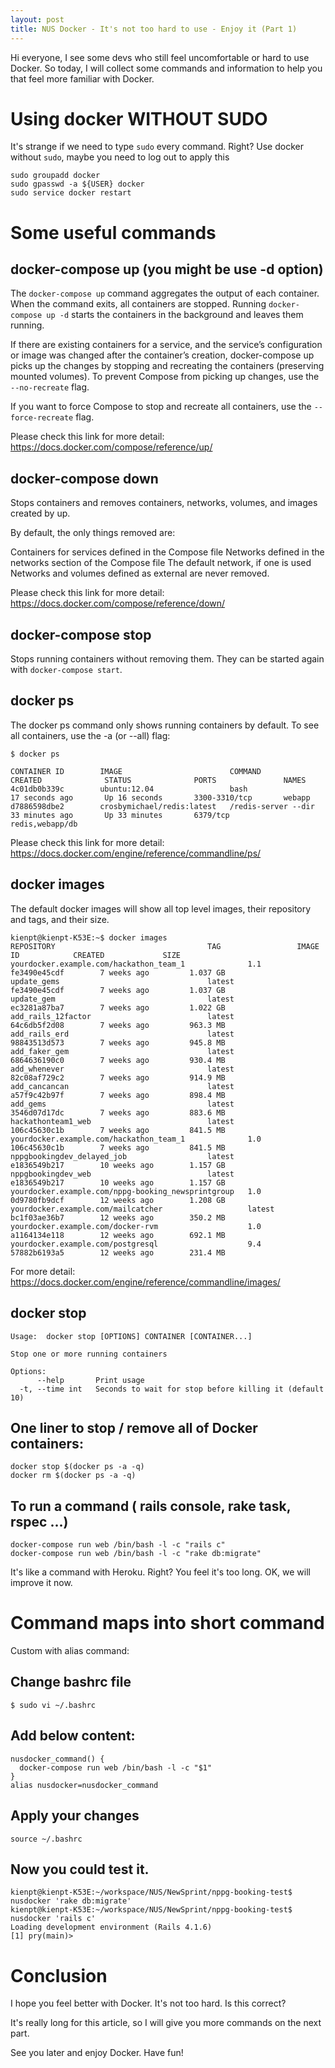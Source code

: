 ```yaml
---
layout: post
title: NUS Docker - It's not too hard to use - Enjoy it (Part 1)
---
```


Hi everyone, I see some devs who still feel uncomfortable or hard to use Docker. So today, I will collect some commands and information to help you that feel more familiar with Docker.

# Using docker WITHOUT SUDO

It's strange if we need to type `sudo` every command. Right? Use docker without `sudo`, maybe you need to log out to apply this

    sudo groupadd docker
    sudo gpasswd -a ${USER} docker
    sudo service docker restart


# Some useful commands

## docker-compose up (you might be use -d option)

The `docker-compose up` command aggregates the output of each container. When the command exits, all containers are stopped. Running `docker-compose up -d` starts the containers in the background and leaves them running.

If there are existing containers for a service, and the service’s configuration or image was changed after the container’s creation, docker-compose up picks up the changes by stopping and recreating the containers (preserving mounted volumes). To prevent Compose from picking up changes, use the `--no-recreate` flag.

If you want to force Compose to stop and recreate all containers, use the `--force-recreate` flag.

Please check this link for more detail: https://docs.docker.com/compose/reference/up/

## docker-compose down

Stops containers and removes containers, networks, volumes, and images created by up.

By default, the only things removed are:

Containers for services defined in the Compose file Networks defined in the networks section of the Compose file The default network, if one is used Networks and volumes defined as external are never removed.

Please check this link for more detail: https://docs.docker.com/compose/reference/down/

## docker-compose stop

Stops running containers without removing them. They can be started again with `docker-compose start`.

## docker ps

The docker ps command only shows running containers by default. To see all containers, use the -a (or --all) flag:

    $ docker ps

    CONTAINER ID        IMAGE                        COMMAND                CREATED              STATUS              PORTS               NAMES
    4c01db0b339c        ubuntu:12.04                 bash                   17 seconds ago       Up 16 seconds       3300-3310/tcp       webapp
    d7886598dbe2        crosbymichael/redis:latest   /redis-server --dir    33 minutes ago       Up 33 minutes       6379/tcp            redis,webapp/db


Please check this link for more detail: https://docs.docker.com/engine/reference/commandline/ps/

## docker images

The default docker images will show all top level images, their repository and tags, and their size.

    kienpt@kienpt-K53E:~$ docker images
    REPOSITORY                                  TAG                 IMAGE ID            CREATED             SIZE
    yourdocker.example.com/hackathon_team_1              1.1                 fe3490e45cdf        7 weeks ago         1.037 GB
    update_gems                                 latest              fe3490e45cdf        7 weeks ago         1.037 GB
    update_gem                                  latest              ec3281a87ba7        7 weeks ago         1.022 GB
    add_rails_12factor                          latest              64c6db5f2d08        7 weeks ago         963.3 MB
    add_rails_erd                               latest              98843513d573        7 weeks ago         945.8 MB
    add_faker_gem                               latest              6864636190c0        7 weeks ago         930.4 MB
    add_whenever                                latest              82c08af729c2        7 weeks ago         914.9 MB
    add_cancancan                               latest              a57f9c42b97f        7 weeks ago         898.4 MB
    add_gems                                    latest              3546d07d17dc        7 weeks ago         883.6 MB
    hackathonteam1_web                          latest              106c45630c1b        7 weeks ago         841.5 MB
    yourdocker.example.com/hackathon_team_1              1.0                 106c45630c1b        7 weeks ago         841.5 MB
    nppgbookingdev_delayed_job                  latest              e1836549b217        10 weeks ago        1.157 GB
    nppgbookingdev_web                          latest              e1836549b217        10 weeks ago        1.157 GB
    yourdocker.example.com/nppg-booking_newsprintgroup   1.0                 0d9780fb9dcf        12 weeks ago        1.208 GB
    yourdocker.example.com/mailcatcher                   latest              bc1f03ae36b7        12 weeks ago        350.2 MB
    yourdocker.example.com/docker-rvm                    1.0                 a1164134e118        12 weeks ago        692.1 MB
    yourdocker.example.com/postgresql                    9.4                 57882b6193a5        12 weeks ago        231.4 MB


For more detail: https://docs.docker.com/engine/reference/commandline/images/

## docker stop

    Usage:  docker stop [OPTIONS] CONTAINER [CONTAINER...]

    Stop one or more running containers

    Options:
          --help       Print usage
      -t, --time int   Seconds to wait for stop before killing it (default 10)


## One liner to stop / remove all of Docker containers:

    docker stop $(docker ps -a -q)
    docker rm $(docker ps -a -q)


## To run a command ( rails console, rake task, rspec ...)

    docker-compose run web /bin/bash -l -c "rails c"
    docker-compose run web /bin/bash -l -c "rake db:migrate"


It's like a command with Heroku. Right? You feel it's too long. OK, we will improve it now.

# Command maps into short command

Custom with alias command:

## Change bashrc file

    $ sudo vi ~/.bashrc


## Add below content:

    nusdocker_command() {
      docker-compose run web /bin/bash -l -c "$1"
    }
    alias nusdocker=nusdocker_command


## Apply your changes

    source ~/.bashrc


## Now you could test it.

    kienpt@kienpt-K53E:~/workspace/NUS/NewSprint/nppg-booking-test$ nusdocker 'rake db:migrate'
    kienpt@kienpt-K53E:~/workspace/NUS/NewSprint/nppg-booking-test$ nusdocker 'rails c'
    Loading development environment (Rails 4.1.6)
    [1] pry(main)>


# Conclusion

I hope you feel better with Docker. It's not too hard. Is this correct?

It's really long for this article, so I will give you more commands on the next part.

See you later and enjoy Docker. Have fun!